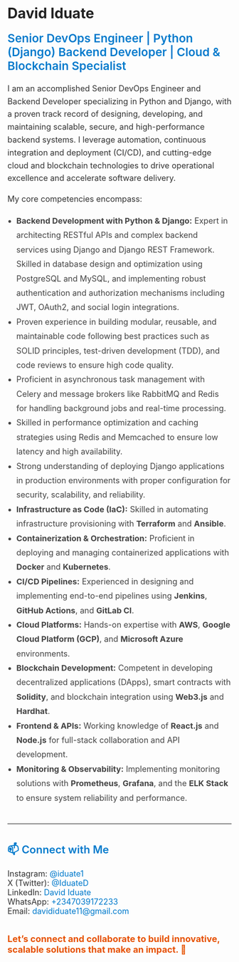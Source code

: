<h1 style="font-size: 32px; font-weight: 700; color: #222;">David Iduate</h1>

<h2 style="font-size: 26px; color: #007acc; font-weight: 600; margin-top: 0;">
Senior DevOps Engineer | Python (Django) Backend Developer | Cloud & Blockchain Specialist
</h2>

<p style="font-size: 18px; line-height: 1.6; color: #333; max-width: 720px;">
I am an accomplished Senior DevOps Engineer and Backend Developer specializing in Python and Django, with a proven track record of designing, developing, and maintaining scalable, secure, and high-performance backend systems. I leverage automation, continuous integration and deployment (CI/CD), and cutting-edge cloud and blockchain technologies to drive operational excellence and accelerate software delivery.
</p>

<p style="font-size: 18px; line-height: 1.6; color: #333; max-width: 720px;">
My core competencies encompass:
</p>

<ul style="font-size: 18px; line-height: 1.8; color: #444; max-width: 720px; padding-left: 20px;">
  <li>
    <strong>Backend Development with Python & Django:</strong> 
    Expert in architecting RESTful APIs and complex backend services using Django and Django REST Framework. Skilled in database design and optimization using PostgreSQL and MySQL, and implementing robust authentication and authorization mechanisms including JWT, OAuth2, and social login integrations.
  </li>
  <li>
    Proven experience in building modular, reusable, and maintainable code following best practices such as SOLID principles, test-driven development (TDD), and code reviews to ensure high code quality.
  </li>
  <li>
    Proficient in asynchronous task management with Celery and message brokers like RabbitMQ and Redis for handling background jobs and real-time processing.
  </li>
  <li>
    Skilled in performance optimization and caching strategies using Redis and Memcached to ensure low latency and high availability.
  </li>
  <li>
    Strong understanding of deploying Django applications in production environments with proper configuration for security, scalability, and reliability.
  </li>
  <li><strong>Infrastructure as Code (IaC):</strong> Skilled in automating infrastructure provisioning with <strong>Terraform</strong> and <strong>Ansible</strong>.</li>
  <li><strong>Containerization & Orchestration:</strong> Proficient in deploying and managing containerized applications with <strong>Docker</strong> and <strong>Kubernetes</strong>.</li>
  <li><strong>CI/CD Pipelines:</strong> Experienced in designing and implementing end-to-end pipelines using <strong>Jenkins</strong>, <strong>GitHub Actions</strong>, and <strong>GitLab CI</strong>.</li>
  <li><strong>Cloud Platforms:</strong> Hands-on expertise with <strong>AWS</strong>, <strong>Google Cloud Platform (GCP)</strong>, and <strong>Microsoft Azure</strong> environments.</li>
  <li><strong>Blockchain Development:</strong> Competent in developing decentralized applications (DApps), smart contracts with <strong>Solidity</strong>, and blockchain integration using <strong>Web3.js</strong> and <strong>Hardhat</strong>.</li>
  <li><strong>Frontend & APIs:</strong> Working knowledge of <strong>React.js</strong> and <strong>Node.js</strong> for full-stack collaboration and API development.</li>
  <li><strong>Monitoring & Observability:</strong> Implementing monitoring solutions with <strong>Prometheus</strong>, <strong>Grafana</strong>, and the <strong>ELK Stack</strong> to ensure system reliability and performance.</li>
</ul>

<hr style="margin: 40px 0; border: none; border-top: 1px solid #eee;"/>

<h2 style="font-size: 24px; color: #007acc; font-weight: 600;">📫 Connect with Me</h2>

<p style="font-size: 18px; color: #333; max-width: 720px;">
Instagram: <a href="https://www.instagram.com/iduate1" target="_blank" style="color: #007acc; text-decoration: none;">@iduate1</a><br/>
X (Twitter): <a href="https://x.com/IduateD" target="_blank" style="color: #007acc; text-decoration: none;">@IduateD</a><br/>
LinkedIn: <a href="https://www.linkedin.com/in/david-iduate" target="_blank" style="color: #007acc; text-decoration: none;">David Iduate</a><br/>
WhatsApp: <a href="https://wa.me/2347039172233" target="_blank" style="color: #007acc; text-decoration: none;">+2347039172233</a><br/>
Email: <a href="mailto:davididuate11@gmail.com" style="color: #007acc; text-decoration: none;">davididuate11@gmail.com</a>
</p>

<p style="font-size: 20px; font-weight: 700; color: #e65100; margin-top: 40px;">
Let’s connect and collaborate to build innovative, scalable solutions that make an impact. 🚀
</p>
